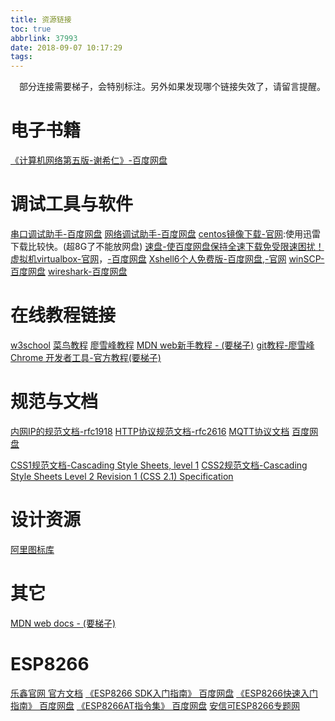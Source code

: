 ```yaml
---
title: 资源链接
toc: true
abbrlink: 37993
date: 2018-09-07 10:17:29
tags:
---
```

&emsp;部分连接需要梯子，会特别标注。另外如果发现哪个链接失效了，请留言提醒。

# 电子书籍
[《计算机网络第五版-谢希仁》-百度网盘](https://pan.baidu.com/s/1MCiXSAIv0hPSqwf_gWcHGw)
# 调试工具与软件
[串口调试助手-百度网盘](https://pan.baidu.com/s/1QgH-unONq6MN5WTlgrsFZQ)
[网络调试助手-百度网盘](https://pan.baidu.com/s/1XBpeUK9QcA0r90yZkIe6fg)
[centos镜像下载-官网](https://www.centos.org/download/):使用迅雷下载比较快。(超8G了不能放网盘)
[速盘-使百度网盘保持全速下载免受限速困扰！](https://www.speedpan.com/)
[虚拟机virtualbox-官网](https://www.virtualbox.org/)，[-百度网盘](https://pan.baidu.com/s/1vCcrdepimiI9Pu3A7Zo3rw)
[Xshell6个人免费版-百度网盘](https://pan.baidu.com/s/1qE8JSm6eP0uwyUmTjBiH7Q),[-官网](https://www.netsarang.com/products/xsh_overview.html)
[winSCP-百度网盘](https://pan.baidu.com/s/1bsHQpNCJ6CrCkucu-5pitQ)
[wireshark-百度网盘](https://pan.baidu.com/s/17TVX8fxuVopEGAo6sf90Lg)
# 在线教程链接
[w3school](http://www.w3school.com.cn/html/index.asp)
[菜鸟教程](http://www.runoob.com/js/js-tutorial.html)
[廖雪峰教程](https://www.liaoxuefeng.com/wiki/001434446689867b27157e896e74d51a89c25cc8b43bdb3000)
[MDN web新手教程 - (要梯子)](https://developer.mozilla.org/zh-CN/docs/Web/Tutorials)
[git教程-廖雪峰](https://www.liaoxuefeng.com/wiki/0013739516305929606dd18361248578c67b8067c8c017b000)
[Chrome 开发者工具-官方教程(要梯子)](https://developers.google.com/web/tools/chrome-devtools/?hl=zh-cn)
# 规范与文档 
[内网IP的规范文档-rfc1918](https://tools.ietf.org/html/rfc1918)
[HTTP协议规范文档-rfc2616](https://tools.ietf.org/html/rfc2616)
[MQTT协议文档](http://mqtt.org/documentation) [百度网盘](https://pan.baidu.com/s/1FwMH3IzOHg9fe7tfIIkyIA)

[CSS1规范文档-Cascading Style Sheets, level 1](https://www.w3.org/TR/CSS1/)
[CSS2规范文档-Cascading Style Sheets Level 2 Revision 1 (CSS 2.1) Specification](https://www.w3.org/TR/CSS2/)


# 设计资源
[阿里图标库](http://iconfont.cn)
# 其它
[MDN web docs - (要梯子)](https://developer.mozilla.org)

# ESP8266
[乐鑫官网 官方文档](https://www.espressif.com/zh-hans/support/download/documents)
[《ESP8266 SDK入门指南》 百度网盘](https://pan.baidu.com/s/1P04frkLaR2VCuIg3swHwSA) 
[《ESP8266快速入门指南》 百度网盘](https://pan.baidu.com/s/1tuI0XlWQzzLsRyCWmSCwog)
[《ESP8266AT指令集》 百度网盘](https://pan.baidu.com/s/1JG2PGBkWu4Ywc3dkYnvThw)
[安信可ESP8266专题网](http://wiki.ai-thinker.com/esp8266/)